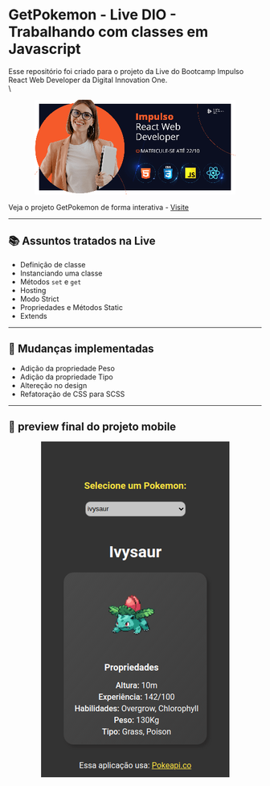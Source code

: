 # GetPokemon - Live DIO - Trabalhando com classes em Javascript

Esse repositório foi criado para o projeto da Live do Bootcamp Impulso React Web Developer da Digital Innovation One. <br />\

<p align="center">
  <img src="./assets/img/readme-bootcamp-image.png" width="400" height="188"/>
</p>

Veja o projeto GetPokemon de forma interativa - [Visite](https://get-pokemon-kev.netlify.app/)

---

## 📚 Assuntos tratados na Live

* Definição de classe
* Instanciando uma classe
* Métodos `set` e `get`
* Hosting
* Modo Strict
* Propriedades e Métodos Static
* Extends

---

## 🔧 Mudanças implementadas

* Adição da propriedade Peso
* Adição da propriedade Tipo
* Altereção no design
* Refatoração de CSS para SCSS

---

## 📳 preview final do projeto mobile

<p align="center">
  <img src="assets/img/mobile.png" width="375" height="667"/>
</p>